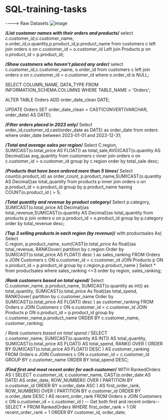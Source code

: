 # SQL-training-tasks

----> Raw Datasets
![image](https://github.com/user-attachments/assets/249ef7ed-8d23-445d-956d-e0ae1b3b1690)




**/*List customer names with their orders and products*/**
select c.customer_id,c.customer_name, o.order_id,o.quantity,p.product_id,p.product_name 
from customers c 
left join orders o on c.customer_id = o.customer_id
Left join Products p on o.product_id = p.product_id;

**/*Show customers who haven’t placed any order*/**
select c.customer_id,c.customer_name, o.order_id 
from customers c
left join orders o on c.customer_id = o.customer_id
where o.order_id is NULL;


SELECT COLUMN_NAME, DATA_TYPE
FROM INFORMATION_SCHEMA.COLUMNS
WHERE TABLE_NAME = 'Orders';

ALTER TABLE Orders ADD order_date_clean DATE;

UPDATE Orders
SET order_date_clean = CAST(CONVERT(VARCHAR, order_date) AS DATE);

**/*Filter orders placed in 2023 only*/**
Select order_id,customer_id,cast(order_date as DATE) as order_date
from orders
where order_date between 2023-01-01 and 2023-12-31;

**/*Total and average sales per region*/**
Select C.region, SUM(CAST(o.total_price AS FLOAT)) as total_sale,AVG(CAST(o.quantity AS Decimal))as avg_quantity
from customers c
inner join orders o on c.customer_id = o.customer_id
group by c.region
order by total_sale desc;

**/*Products that have been ordered more than 5 times*/**
Select count(o.product_id) as order_count, p.product_name,SUM(CAST(o.quantity AS Decimal))as total_quantity
from products p
inner join orders o on p.product_id = o.product_id
group by p.product_name
having COUNT(o.product_id ) > 5;

**/*Total quantity and revenue by product category*/**
Select p.category, SUM(CAST(o.total_price AS Decimal))as total_revenue,SUM(CAST(o.quantity AS Decimal))as total_quantity
from products p
join orders o on p.product_id = o.product_id
group by p.category
order by total_revenue desc;

**/*Top 3 selling products in each region (by revenue)*/**
with productsales As(
Select  
 C.region,
 p.product_name, 
 sum(CAST(o.total_price As float))as total_revenue,
 RANK()over(
  partition by c.region
  Order by SUM(CAST(o.total_price AS FLOAT)) desc
  ) as sales_ranking
FROM Orders o
JOIN Customers c ON o.customer_id = c.customer_id
JOIN Products p ON o.product_id = p.product_id
group by c.region,p.product_name
)
Select *
from productsales
where sales_ranking <=3
order by region, sales_ranking;


**/*Rank customers based on total spend*/**
Select  
 C.customer_name,
 p.product_name, 
 SUM(CAST(o.quantity as int)) as total_quantity,
 SUM(CAST(o.total_price As float))as total_spend,
 RANK()over(
  partition by c.customer_name
  Order by SUM(CAST(o.total_price AS FLOAT)) desc
  ) as customer_ranking
FROM Orders o
JOIN Customers c ON o.customer_id = c.customer_id
JOIN Products p ON o.product_id = p.product_id
group by c.customer_name,p.product_name
ORDER BY c.customer_name, customer_ranking;


**/* Rank customers based on total spend */**
SELECT  
    c.customer_name,
    SUM(CAST(o.quantity AS INT)) AS total_quantity,
    SUM(CAST(o.total_price AS FLOAT)) AS total_spend,
    RANK() OVER (
        ORDER BY SUM(CAST(o.total_price AS FLOAT)) DESC
    ) AS customer_ranking
FROM Orders o
JOIN Customers c ON o.customer_id = c.customer_id
GROUP BY c.customer_name
ORDER BY total_spend DESC;


**/*Find first and most recent order for each customer*/**
WITH RankedOrders AS (
    SELECT
        o.customer_id,
        c.customer_name,
        CAST(o.order_date AS DATE) AS order_date,
        ROW_NUMBER() OVER (
            PARTITION BY o.customer_id 
            ORDER BY o.order_date ASC
        ) AS first_order_rank,
        ROW_NUMBER() OVER (
            PARTITION BY o.customer_id 
            ORDER BY o.order_date DESC
        ) AS recent_order_rank
    FROM Orders o
    JOIN Customers c ON o.customer_id = c.customer_id
)
-- Get both first and recent orders--
SELECT *
FROM RankedOrders
WHERE first_order_rank = 1 OR recent_order_rank = 1
ORDER BY customer_id, order_date;
